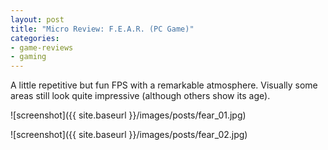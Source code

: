 ```yaml
---
layout: post
title: "Micro Review: F.E.A.R. (PC Game)"
categories:
- game-reviews
- gaming
---
```



A little repetitive but fun FPS with a remarkable atmosphere. Visually some areas still look quite impressive (although others show its age).


![screenshot]({{ site.baseurl }}/images/posts/fear_01.jpg)

![screenshot]({{ site.baseurl }}/images/posts/fear_02.jpg)

